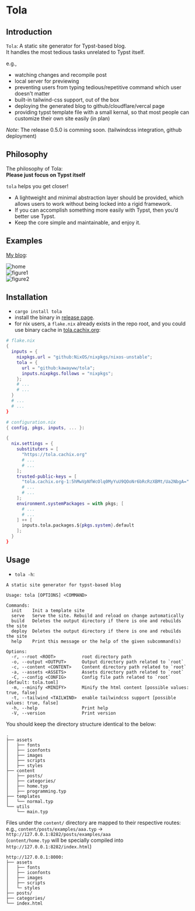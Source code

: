 # Tola

## Introduction

`Tola`: A static site generator for Typst-based blog.  
It handles the most tedious tasks unrelated to Typst itself.  

e.g.,  
- watching changes and recompile post  
- local server for previewing  
- preventing users from typing tedious/repetitive command which user doesn't matter
- built-in tailwind-css support, out of the box
- deploying the generated blog to github/cloudflare/vercal page
- providing typst template file with a small kernal, so that most people can customize their own site easily (in plan)

*Note*: The release 0.5.0 is comming soon. (tailwindcss integration, github deployment)  

## Philosophy

The philosophy of Tola:  
**Please just focus on Typst itself**  

`tola` helps you get closer!  
- A lightweight and minimal abstraction layer should be provided, which allows users to work without being locked into a rigid framework.
- If you can accomplish something more easily with Typst, then you’d better use Typst.
- Keep the core simple and maintainable, and enjoy it.

## Examples

[My blog](https://kawayww.com):

![home](/screenshots/home.avif)  
![figure1](/screenshots/figure1.avif)  
![figure2](/screenshots/figure2.avif)  

## Installation

- `cargo install tola`
- install the binary in [release page](https://github.com/KawaYww/tola/releases).
- for nix users, a `flake.nix` already exists in the repo root, and you could use binary cache in [tola.cachix.org](https://tola.cachix.org):

```nix
# flake.nix
{
  inputs = {
    nixpkgs.url = "github:NixOS/nixpkgs/nixos-unstable";
    tola = {
      url = "github:kawayww/tola";
      inputs.nixpkgs.follows = "nixpkgs";
    };
    # ...
    # ...
  }
  # ...
  # ...
}
```

```nix
# configuration.nix
{ config, pkgs, inputs, ... }:

{
  nix.settings = {
    substituters = [
      "https://tola.cachix.org"
      # ...
      # ...
    ];
    trusted-public-keys = [
      "tola.cachix.org-1:5hMwVpNfWcOlq0MyYuU9QOoNr6bRcRzXBMt/Ua2NbgA="
      # ...
      # ...
    ];
    environment.systemPackages = with pkgs; [
      # ...
      # ...
    ] ++ [
      inputs.tola.packages.${pkgs.system}.default
    ];
  }
}
```

## Usage

- `tola -h`:  

```text
A static site generator for typst-based blog

Usage: tola [OPTIONS] <COMMAND>

Commands:
  init    Init a template site
  serve   Serve the site. Rebuild and reload on change automatically
  build   Deletes the output directory if there is one and rebuilds the site
  deploy  Deletes the output directory if there is one and rebuilds the site
  help    Print this message or the help of the given subcommand(s)

Options:
  -r, --root <ROOT>          root directory path
  -o, --output <OUTPUT>      Output directory path related to `root`
  -c, --content <CONTENT>    Content directory path related to `root`
  -a, --assets <ASSETS>      Assets directory path related to `root`
  -C, --config <CONFIG>      Config file path related to `root` [default: tola.toml]
  -m, --minify <MINIFY>      Minify the html content [possible values: true, false]
  -t, --tailwind <TAILWIND>  enable tailwindcss support [possible values: true, false]
  -h, --help                 Print help
  -V, --version              Print version
```

You should keep the directory structure identical to the below:

```text
.
├── assets
│   ├── fonts
│   ├── iconfonts
│   ├── images
│   ├── scripts
│   ├── styles
├── content
│   ├── posts/
│   ├── categories/
│   ├── home.typ
│   ├── programming.typ
├── templates
│   └── normal.typ
└── utils
    └── main.typ
```

Files under the `content/` directory are mapped to their respective routes:  
e.g., `content/posts/examples/aaa.typ` -> `http://127.0.0.1:8282/posts/examples/aaa`  
(`content/home.typ` will be specially compiled into `http://127.0.0.1:8282/index.html`)  

```text
http://127.0.0.1:8000:
├── assets
│   ├── fonts
│   ├── iconfonts
│   ├── images
│   ├── scripts
│   └─ styles
├── posts/
├── categories/
└── index.html
```


